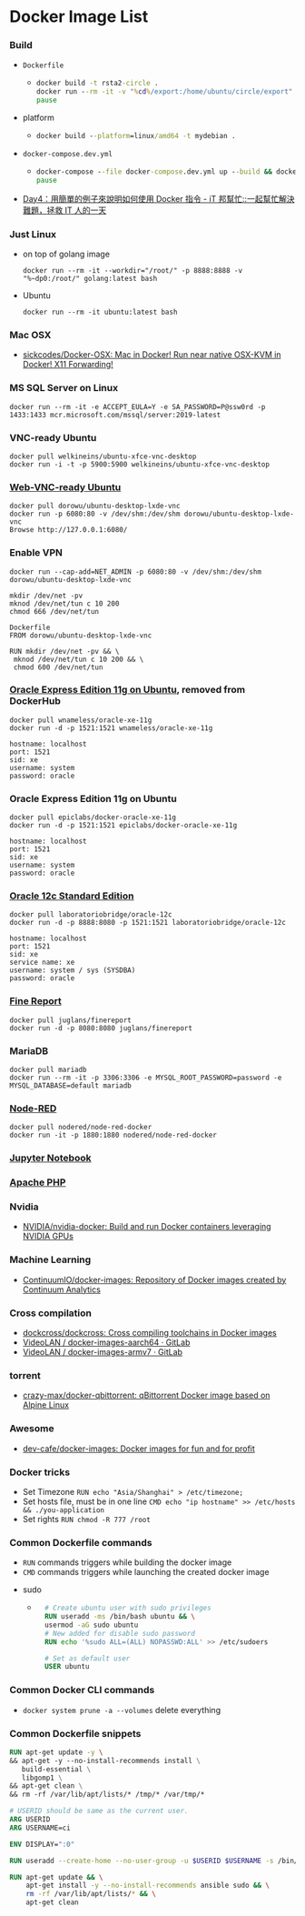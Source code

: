 Docker Image List
=================
### Build
- `Dockerfile`
  - ```bat
    docker build -t rsta2-circle .
    docker run --rm -it -v "%cd%/export:/home/ubuntu/circle/export" rsta2-circle
    pause
    ```
- platform
  - ```bat
    docker build --platform=linux/amd64 -t mydebian .
    ```
- `docker-compose.dev.yml`
  - ```bat
    docker-compose --file docker-compose.dev.yml up --build && docker-compose --file docker-compose.dev.yml down
    pause
    ```
- [Day4：用簡單的例子來說明如何使用 Docker 指令 - iT 邦幫忙::一起幫忙解決難題，拯救 IT 人的一天](https://ithelp.ithome.com.tw/articles/10190921)
### Just Linux
- on top of golang image
  ```
  docker run --rm -it --workdir="/root/" -p 8888:8888 -v "%~dp0:/root/" golang:latest bash
  ```
- Ubuntu
  ```
  docker run --rm -it ubuntu:latest bash
  ```

### Mac OSX
- [sickcodes/Docker-OSX: Mac in Docker! Run near native OSX-KVM in Docker! X11 Forwarding!](https://github.com/sickcodes/Docker-OSX)

### MS SQL Server on Linux
```
docker run --rm -it -e ACCEPT_EULA=Y -e SA_PASSWORD=P@ssw0rd -p 1433:1433 mcr.microsoft.com/mssql/server:2019-latest
```

### VNC-ready Ubuntu
```
docker pull welkineins/ubuntu-xfce-vnc-desktop
docker run -i -t -p 5900:5900 welkineins/ubuntu-xfce-vnc-desktop
```
### [Web-VNC-ready Ubuntu](https://github.com/fcwu/docker-ubuntu-vnc-desktop)
```
docker pull dorowu/ubuntu-desktop-lxde-vnc
docker run -p 6080:80 -v /dev/shm:/dev/shm dorowu/ubuntu-desktop-lxde-vnc
Browse http://127.0.0.1:6080/
```

### Enable VPN
````
docker run --cap-add=NET_ADMIN -p 6080:80 -v /dev/shm:/dev/shm dorowu/ubuntu-desktop-lxde-vnc

mkdir /dev/net -pv
mknod /dev/net/tun c 10 200
chmod 666 /dev/net/tun

Dockerfile
FROM dorowu/ubuntu-desktop-lxde-vnc

RUN mkdir /dev/net -pv && \
 mknod /dev/net/tun c 10 200 && \
 chmod 600 /dev/net/tun
````

### [Oracle Express Edition 11g on Ubuntu](https://github.com/wnameless/docker-oracle-xe-11g), removed from DockerHub
```
docker pull wnameless/oracle-xe-11g
docker run -d -p 1521:1521 wnameless/oracle-xe-11g

hostname: localhost
port: 1521
sid: xe
username: system
password: oracle
```

### Oracle Express Edition 11g on Ubuntu
```
docker pull epiclabs/docker-oracle-xe-11g
docker run -d -p 1521:1521 epiclabs/docker-oracle-xe-11g

hostname: localhost
port: 1521
sid: xe
username: system
password: oracle
```
### [Oracle 12c Standard Edition](https://hub.docker.com/r/laboratoriobridge/oracle-12c)
```
docker pull laboratoriobridge/oracle-12c
docker run -d -p 8888:8080 -p 1521:1521 laboratoriobridge/oracle-12c

hostname: localhost
port: 1521
sid: xe
service name: xe
username: system / sys (SYSDBA)
password: oracle
```

### [Fine Report](https://github.com/juglans/finereport)
```
docker pull juglans/finereport
docker run -d -p 8080:8080 juglans/finereport
```

### MariaDB
```
docker pull mariadb
docker run --rm -it -p 3306:3306 -e MYSQL_ROOT_PASSWORD=password -e MYSQL_DATABASE=default mariadb
```

### [Node-RED](https://nodered.org/)
```
docker pull nodered/node-red-docker
docker run -it -p 1880:1880 nodered/node-red-docker
````

### [Jupyter Notebook](https://github.com/dirkarnez/docker-jupyter-notebook)

### [Apache PHP](https://github.com/dirkarnez/docker-php-apache)

### Nvidia
- [NVIDIA/nvidia-docker: Build and run Docker containers leveraging NVIDIA GPUs](https://github.com/NVIDIA/nvidia-docker)

### Machine Learning
- [ContinuumIO/docker-images: Repository of Docker images created by Continuum Analytics](https://github.com/ContinuumIO/docker-images)

### Cross compilation
- [dockcross/dockcross: Cross compiling toolchains in Docker images](https://github.com/dockcross/dockcross)
- [VideoLAN / docker-images-aarch64 · GitLab](https://code.videolan.org/videolan/docker-images-aarch64)
- [VideoLAN / docker-images-armv7 · GitLab](https://code.videolan.org/videolan/docker-images-armv7)

### torrent
- [crazy-max/docker-qbittorrent: qBittorrent Docker image based on Alpine Linux](https://github.com/crazy-max/docker-qbittorrent)

### Awesome
- [dev-cafe/docker-images: Docker images for fun and for profit](https://github.com/dev-cafe/docker-images)

### Docker tricks
- Set Timezone `RUN echo "Asia/Shanghai" > /etc/timezone;` 
- Set hosts file, must be in one line `CMD echo "ip hostname" >> /etc/hosts && ./you-application`
- Set rights `RUN chmod -R 777 /root`

### Common Dockerfile commands
* `RUN` commands triggers while building the docker image
* `CMD` commands triggers while launching the created docker image
- sudo
	- ```Dockerfile
		# Create ubuntu user with sudo privileges
		RUN useradd -ms /bin/bash ubuntu && \
		usermod -aG sudo ubuntu
		# New added for disable sudo password
		RUN echo '%sudo ALL=(ALL) NOPASSWD:ALL' >> /etc/sudoers

		# Set as default user
		USER ubuntu
		```
### Common Docker CLI commands
 - `docker system prune -a --volumes` delete everything
 
### Common Dockerfile snippets
```Dockerfile
RUN apt-get update -y \ 
&& apt-get -y --no-install-recommends install \
   build-essential \
   libgomp1 \
&& apt-get clean \
&& rm -rf /var/lib/apt/lists/* /tmp/* /var/tmp/*
```
```Dockerfile
# USERID should be same as the current user.
ARG USERID
ARG USERNAME=ci

ENV DISPLAY=":0"

RUN useradd --create-home --no-user-group -u $USERID $USERNAME -s /bin/bash && adduser $USERNAME sudo

RUN apt-get update && \
	apt-get install -y --no-install-recommends ansible sudo && \
	rm -rf /var/lib/apt/lists/* && \
    apt-get clean 
```
